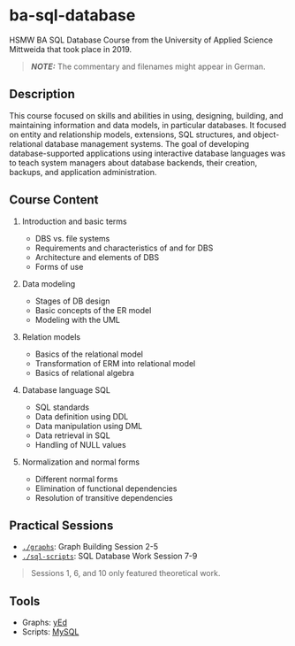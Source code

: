 # ba-sql-database

HSMW BA SQL Database Course from the University of Applied Science Mittweida that took place in 2019.

> **_NOTE:_** The commentary and filenames might appear in German.

## Description

This course focused on skills and abilities in using, designing, building, and maintaining information and data models, in particular databases. It focused on
entity and relationship models, extensions, SQL structures, and object-relational database management systems. The goal of developing database-supported applications using interactive
database languages was to teach system managers about database backends, their creation, backups, and application administration.

## Course Content

1. Introduction and basic terms

   - DBS vs. file systems
   - Requirements and characteristics of and for DBS
   - Architecture and elements of DBS
   - Forms of use

2. Data modeling

   - Stages of DB design
   - Basic concepts of the ER model
   - Modeling with the UML

3. Relation models

   - Basics of the relational model
   - Transformation of ERM into relational model
   - Basics of relational algebra

4. Database language SQL

   - SQL standards
   - Data definition using DDL
   - Data manipulation using DML
   - Data retrieval in SQL
   - Handling of NULL values

5. Normalization and normal forms
   - Different normal forms
   - Elimination of functional dependencies
   - Resolution of transitive dependencies

## Practical Sessions

- [`./graphs`](/graphs/): Graph Building Session 2-5
- [`./sql-scripts`](/sql-scripts/): SQL Database Work Session 7-9

> Sessions 1, 6, and 10 only featured theoretical work.

## Tools

- Graphs: [yEd](https://www.yworks.com/products/yed)
- Scripts: [MySQL](https://www.mysql.com/)
